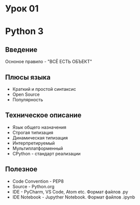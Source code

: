 # Урок 01

# Python 3
## Введение
Осноное правило - "ВСЁ ЕСТЬ ОБЪЕКТ"

## Плюсы языка
* Краткий и простой синтаксис 
* Open Source
* Популярность

## Техническое описание
* Язык общего назначения
* Строгая типизация
* Динамическая типизация
* Интерпретируемый
* Мультиплатформенный
* CPython - стандарт реализации

## Полезное
* Code Convention - PEP8
* Source - Python.org
* IDE - PyCharm, VS Code, Atom etc. Формат файлов .py 
* IDE Notebook - Jupyther Notebook. Формат файлов .ipynb


